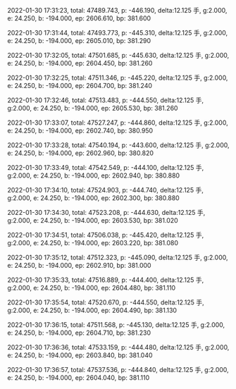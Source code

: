 2022-01-30 17:31:23, total: 47489.743, p: -446.190, delta:12.125 手, g:2.000, e: 24.250, b: -194.000, ep: 2606.610, bp: 381.600

2022-01-30 17:31:44, total: 47493.773, p: -445.310, delta:12.125 手, g:2.000, e: 24.250, b: -194.000, ep: 2605.010, bp: 381.290

2022-01-30 17:32:05, total: 47501.685, p: -445.630, delta:12.125 手, g:2.000, e: 24.250, b: -194.000, ep: 2604.450, bp: 381.260

2022-01-30 17:32:25, total: 47511.346, p: -445.220, delta:12.125 手, g:2.000, e: 24.250, b: -194.000, ep: 2604.700, bp: 381.240

2022-01-30 17:32:46, total: 47513.483, p: -444.550, delta:12.125 手, g:2.000, e: 24.250, b: -194.000, ep: 2605.530, bp: 381.260

2022-01-30 17:33:07, total: 47527.247, p: -444.860, delta:12.125 手, g:2.000, e: 24.250, b: -194.000, ep: 2602.740, bp: 380.950

2022-01-30 17:33:28, total: 47540.194, p: -443.600, delta:12.125 手, g:2.000, e: 24.250, b: -194.000, ep: 2602.960, bp: 380.820

2022-01-30 17:33:49, total: 47542.549, p: -444.100, delta:12.125 手, g:2.000, e: 24.250, b: -194.000, ep: 2602.940, bp: 380.880

2022-01-30 17:34:10, total: 47524.903, p: -444.740, delta:12.125 手, g:2.000, e: 24.250, b: -194.000, ep: 2602.300, bp: 380.880

2022-01-30 17:34:30, total: 47523.208, p: -444.630, delta:12.125 手, g:2.000, e: 24.250, b: -194.000, ep: 2603.530, bp: 381.020

2022-01-30 17:34:51, total: 47506.038, p: -445.420, delta:12.125 手, g:2.000, e: 24.250, b: -194.000, ep: 2603.220, bp: 381.080

2022-01-30 17:35:12, total: 47512.323, p: -445.090, delta:12.125 手, g:2.000, e: 24.250, b: -194.000, ep: 2602.910, bp: 381.000

2022-01-30 17:35:33, total: 47516.889, p: -444.400, delta:12.125 手, g:2.000, e: 24.250, b: -194.000, ep: 2604.480, bp: 381.110

2022-01-30 17:35:54, total: 47520.670, p: -444.550, delta:12.125 手, g:2.000, e: 24.250, b: -194.000, ep: 2604.490, bp: 381.130

2022-01-30 17:36:15, total: 47511.568, p: -445.130, delta:12.125 手, g:2.000, e: 24.250, b: -194.000, ep: 2604.710, bp: 381.230

2022-01-30 17:36:36, total: 47533.159, p: -444.480, delta:12.125 手, g:2.000, e: 24.250, b: -194.000, ep: 2603.840, bp: 381.040

2022-01-30 17:36:57, total: 47537.536, p: -444.840, delta:12.125 手, g:2.000, e: 24.250, b: -194.000, ep: 2604.040, bp: 381.110